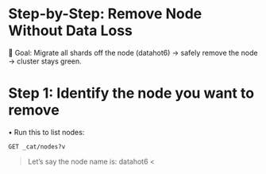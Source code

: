# Step-by-Step: Remove Node Without Data Loss
🎯 Goal: Migrate all shards off the node (datahot6) → safely remove the node → cluster stays green.

# Step 1: Identify the node you want to remove
• Run this to list nodes:
```
GET _cat/nodes?v
```
> Let’s say the node name is: datahot6 <

